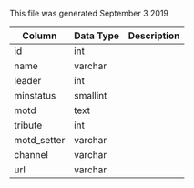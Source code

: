 This file was generated September 3 2019

| Column      | Data Type | Description |
| ----------- | --------- | ----------- |
| id          | int       |             |
| name        | varchar   |             |
| leader      | int       |             |
| minstatus   | smallint  |             |
| motd        | text      |             |
| tribute     | int       |             |
| motd_setter | varchar   |             |
| channel     | varchar   |             |
| url         | varchar   |             |